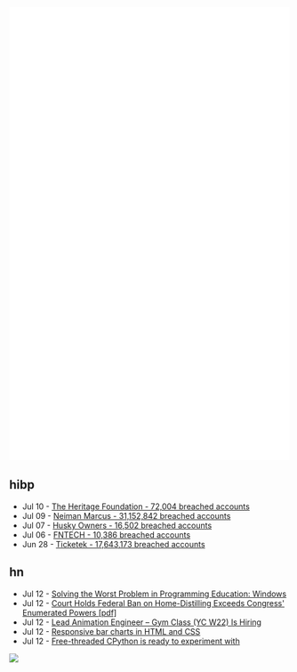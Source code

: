![Metrics](https://raw.githubusercontent.com/phixion/phixion/master/metrics.svg)

## hibp

<!--
for https://github.com/phixion/phixion/blob/main/.github/workflows/feeds.yml
-->
<!--START_SECTION:haveibeenpwnd-->
- Jul 10 - [The Heritage Foundation - 72,004 breached accounts](https://haveibeenpwned.com/PwnedWebsites#TheHeritageFoundation)
- Jul 09 - [Neiman Marcus - 31,152,842 breached accounts](https://haveibeenpwned.com/PwnedWebsites#NeimanMarcus)
- Jul 07 - [Husky Owners - 16,502 breached accounts](https://haveibeenpwned.com/PwnedWebsites#HuskyOwners)
- Jul 06 - [FNTECH - 10,386 breached accounts](https://haveibeenpwned.com/PwnedWebsites#RobloxDeveloperConference2024)
- Jun 28 - [Ticketek - 17,643,173 breached accounts](https://haveibeenpwned.com/PwnedWebsites#Ticketek)
<!--END_SECTION:haveibeenpwnd-->

## hn

<!--
for https://github.com/phixion/phixion/blob/main/.github/workflows/feeds.yml
-->
<!--START_SECTION:hn-->
- Jul 12 - [Solving the Worst Problem in Programming Education: Windows](https://learncodethehardway.com/blog/29-solving-the-worst-problem-in-programming-education-windows/)
- Jul 12 - [Court Holds Federal Ban on Home-Distilling Exceeds Congress' Enumerated Powers [pdf]](https://storage.courtlistener.com/recap/gov.uscourts.txnd.384014/gov.uscourts.txnd.384014.49.0.pdf)
- Jul 12 - [Lead Animation Engineer – Gym Class (YC W22) Is Hiring](https://www.ycombinator.com/companies/gym-class-by-irl-studios/jobs/7UKmLED-lead-animation-engineer)
- Jul 12 - [Responsive bar charts in HTML and CSS](https://9elements.com/blog/responsive-bar-charts-in-html-and-css/)
- Jul 12 - [Free-threaded CPython is ready to experiment with](https://labs.quansight.org/blog/free-threaded-python-rollout)
<!--END_SECTION:hn-->

<!--
for https://yhype.me
-->
![](https://hit.yhype.me/github/profile?user_id=13013670)
